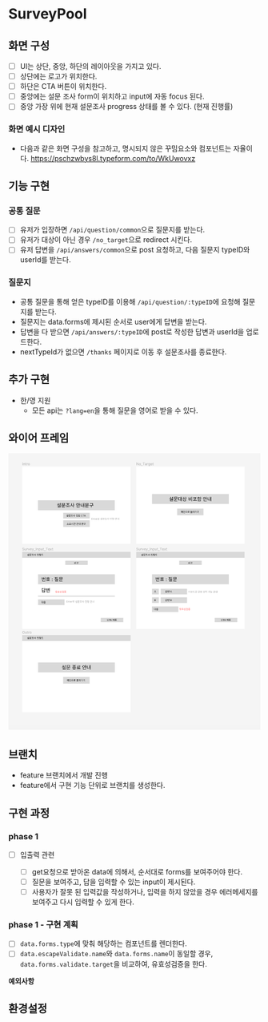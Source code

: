 # SurveyPool

## 화면 구성

- [ ] UI는 상단, 중앙, 하단의 레이아웃을 가지고 있다.
- [ ] 상단에는 로고가 위치한다.
- [ ] 하단은 CTA 버튼이 위치한다.
- [ ] 중앙에는 설문 조사 form이 위치하고 input에 자동 focus 된다.
- [ ] 중앙 가장 위에 현재 설문조사 progress 상태를 볼 수 있다. (현재 진행률)

### 화면 예시 디자인

- 다음과 같은 화면 구성을 참고하고, 명시되지 않은 꾸밈요소와 컴포넌트는 자율이다.
  https://pschzwbys8l.typeform.com/to/WkUwovxz

## 기능 구현

### 공통 질문

- [ ] 유저가 입장하면 `/api/question/common`으로 질문지를 받는다.
- [ ] 유저가 대상이 아닌 경우 `/no_target`으로 redirect 시킨다.
- [ ] 유저 답변을 `/api/answers/common`으로 post 요청하고, 다음 질문지 typeID와 userId를 받는다.

### 질문지

- 공통 질문을 통해 얻은 typeID를 이용해 `/api/question/:typeID`에 요청해 질문지를 받는다.
- 질문지는 data.forms에 제시된 순서로 user에게 답변을 받는다.
- 답변을 다 받으면 `/api/answers/:typeID`에 post로 작성한 답변과 userId을 업로드한다.
- nextTypeId가 없으면 `/thanks` 페이지로 이동 후 설문조사를 종료한다.

## 추가 구현

- 한/영 지원
  - 모든 api는 `?lang=en`을 통해 질문을 영어로 받을 수 있다.

## 와이어 프레임

![wireframe](./docs/wireframe.png)

## 브랜치

- feature 브랜치에서 개발 진행
- feature에서 구현 기능 단위로 브랜치를 생성한다.

## 구현 과정

### phase 1

- [ ] 입출력 관련

  - [ ] get요청으로 받아온 data에 의해서, 순서대로 forms를 보여주어야 한다.
  - [ ] 질문을 보여주고, 답을 입력할 수 있는 input이 제시된다.
  - [ ] 사용자가 잘못 된 입력값을 작성하거나, 입력을 하지 않았을 경우 에러메세지를 보여주고 다시 입력할 수 있게 한다.

### phase 1 - 구현 계획

- [ ] `data.forms.type`에 맞춰 해당하는 컴포넌트를 렌더한다.
- [ ] `data.escapeValidate.name`와 `data.forms.name`이 동일할 경우, `data.forms.validate.target`을 비교하여, 유효성검증을 한다.

**예외사항**

## 환경설정
